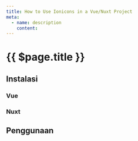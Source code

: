```yaml
---
title: How to Use Ionicons in a Vue/Nuxt Project
meta:
  - name: description
    content: 
---
```


# {{ $page.title }}

<start-tutorial demo="ionicons" lang="id"/>

## Instalasi

### Vue

### Nuxt

## Penggunaan
